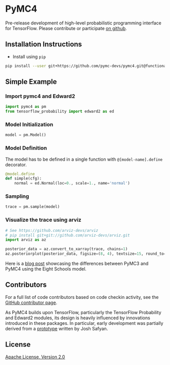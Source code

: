 # PyMC4

Pre-release development of high-level probabilistic programming interface for TensorFlow.  Please contribute or participate [on github](https://github.com/pymc-devs/pymc4).

## Installation Instructions
 - Install using `pip`
 ``` bash
 pip install --user git+https://github.com/pymc-devs/pymc4.git@functional#egg=pymc4
 ```
 
## Simple Example
### Import pymc4 and Edward2
``` python
import pymc4 as pm
from tensorflow_probability import edward2 as ed
```
### Model Initialization
``` python
model = pm.Model()
```

### Model Definition
The model has to be defined in a single function with `@[model-name].define` decorator.
``` python
@model.define
def simple(cfg):
    normal = ed.Normal(loc=0., scale=1., name='normal')
```

### Sampling
``` python
trace = pm.sample(model)
```

### Visualize the trace using arviz
``` python
# See https://github.com/arviz-devs/arviz
# pip install git+git://github.com/arviz-devs/arviz.git
import arviz as az

posterior_data = az.convert_to_xarray(trace, chains=1)
az.posteriorplot(posterior_data, figsize=(8, 4), textsize=15, round_to=2);
```


Here is a [blog post](https://sharanry.github.io/post/eight-schools-model/) showcasing the differences between PyMC3 and PyMC4 using the Eight Schools model.
 
## Contributors

For a full list of code contributors based on code checkin activity, see the [GitHub contributor page](https://github.com/pymc-devs/pymc4/graphs/contributors).

As PyMC4 builds upon TensorFlow, particularly the TensorFlow Probability and Edward2 modules, its design is heavily influenced by innovations introduced in these packages. In particular, early development was partially derived from a [prototype](https://github.com/tensorflow/probability/blob/9c2a4c8bbeddebded2b998027ec7111dcdfd9070/discussion/higher_level_modeling_api_demo.ipynb) written by Josh Safyan.

## License

[Apache License, Version 2.0](https://github.com/pymc-devs/pymc4/blob/master/LICENSE)
